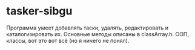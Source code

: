 # tasker-sibgu
Программа умеет добавлять таски, удалять, редактировать и каталогизировать их. Основные методы описаны в classArray.h. ООП, классы, вот это вот всё (но я ничего не понял).
